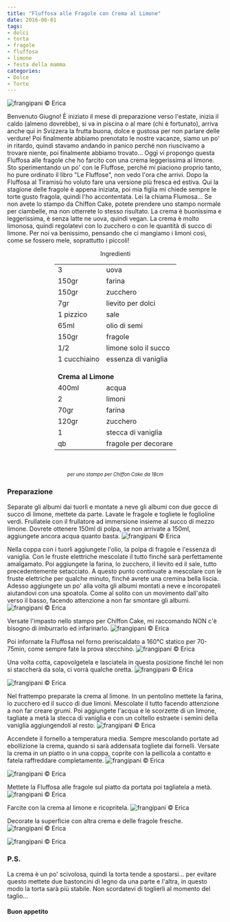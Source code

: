 ```yaml
---
title: "Fluffosa alle Fragole con Crema al Limone"
date: 2016-06-01
tags:
- dolci
- torta
- fragole
- fluffosa
- limone
- festa della mamma
categories:
- Dolce
- Torte
---
```

![](header.jpg "frangipani © Erica")

Benvenuto Giugno! È iniziato il mese di preparazione verso l'estate, inizia il caldo (almeno dovrebbe), si va in piscina o al mare (chi è fortunato), arriva anche qui in Svizzera la frutta buona, dolce e gustosa per non parlare delle verdure! Poi finalmente abbiamo prenotato le nostre vacanze, siamo un po' in ritardo, quindi stavamo andando in panico perché non riuscivamo a trovare niente, poi finalmente abbiamo trovato... Oggi vi propongo questa Fluffosa alle fragole che ho farcito con una crema leggerissima al limone. Sto sperimentando un po' con le Fluffose, perché mi piaciono proprio tanto, ho pure ordinato il libro "Le Fluffose", non vedo l'ora che arrivi. Dopo la Fluffosa al Tiramisù ho voluto fare una versione più fresca ed estiva. Qui la stagione delle fragole è appena iniziata, poi mia figlia mi chiede sempre le torte gusto fragola, quindi l'ho accontentata. Lei la chiama Flumosa... Se non avete lo stampo da Chiffon Cake, potete prendere uno stampo normale per ciambelle, ma non otterrete lo stesso risultato. La crema è buonissima e leggerissima, è senza latte ne uova, quindi vegan. La crema è molto limonosa, quindi regolatevi con lo zucchero o con le quantità di succo di limone. Per noi va benissimo, pensando che ci mangiamo i limoni così, come se fossero mele, soprattutto i piccoli!

<div id="wrapper" style="text-align: center">
  <div id="yourdiv" style="display: inline-block;">
    <div class="ingredients">
      <div class="ingredients-title">Ingredienti</div>
      <table>
        <tbody>
          <tr>
            <td>3</td>
            <td>uova</td>
          </tr>
          <tr>
            <td>150gr</td>
            <td>farina</td>
          </tr>
          <tr>
            <td>150gr</td>
            <td>zucchero</td>
          </tr>
          <tr>
            <td>7gr</td>
            <td>lievito per dolci</td>
          </tr>
          <tr>
            <td>1 pizzico</td>
            <td>sale</td>
          </tr>
          <tr>
            <td>65ml</td>
            <td>olio di semi</td>
          </tr>
          <tr>
            <td>150gr</td>
            <td>fragole</td>
          </tr>
          <tr>
            <td>1/2</td>
            <td>limone solo il succo</td>
          </tr>
          <tr>
            <td>1 cucchiaino</td>
            <td>essenza di vaniglia</td>
          </tr>
          <tr style="height: 15px;"></tr>
          <tr>          
            <td colspan="2"><b>Crema al Limone</b></td>
          </tr>      
          <tr>
            <td>400ml</td>
            <td>acqua</td>
          </tr>
          <tr>
            <td>2</td>
            <td>limoni</td>
          </tr>
          <tr>
            <td>70gr</td>
            <td>farina</td>
          </tr>
          <tr>
            <td>120gr</td>
            <td>zucchero</td>
          </tr>
          <tr>
            <td>1</td>
            <td>stecca di vaniglia</td>
          </tr>
          <tr>
            <td>qb</td>
            <td>fragole per decorare</td>
          </tr>
        </tbody>
      </table>
      <br></br>
      <i class="pull-right" style="font-size: 80%;">per uno stampo per Chiffon Cake da 18cm</i>
    </div>
  </div>
</div>


<h3>
  <font color="grey">
    <i class="fa fa-cogs"></i>
  </font> Preparazione
</h3>

Separate gli albumi dai tuorli e montate a neve gli albumi con due gocce di succo di limone, mettete da parte. Lavate le fragole e togliete le foglioline verdi. Frullatele con il frullatore ad immersione insieme al succo di mezzo limone. Dovrete ottenere 150ml di polpa, se non arrivate a 150ml, aggiungete ancora acqua quanto basta.
![](fragole.jpg "frangipani © Erica")

Nella coppa con i tuorli aggiungete l'olio, la polpa di fragole e l'essenza di vaniglia. Con le fruste elettriche mescolate il tutto finché sarà perfettamente amalgamato. Poi aggiungete la farina, lo zucchero, il lievito ed il sale, tutto precedentemente setacciato. A questo punto continuate a mescolare con le fruste elettriche per qualche minuto, finché avrete una cremina bella liscia. Adesso aggiungete un po' alla volta gli albumi montati a neve e incoropateli aiutandovi con una spoatola. Come al solito con un movimento dall'alto verso il basso, facendo attenzione a non far smontare gli albumi.
![](impasto.jpg "frangipani © Erica")

Versate l'impasto nello stampo per Chiffon Cake, mi raccomando NON c'è bisogno di imburrarlo ed infarinarlo.
![](teglia.jpg "frangipani © Erica")

Poi infornate la Fluffosa nel forno preriscaldato a 160°C statico per 70-75min, come sempre fate la prova stecchino.
![](sfornata.jpg "frangipani © Erica")

Una volta cotta, capovolgetela e lasciatela in questa posizione finché lei non si staccherà da sola, ci vorrà qualche oretta.
![](capovolta.jpg "frangipani © Erica")

![](fluffosa.jpg "frangipani © Erica")

Nel frattempo preparate la crema al limone. In un pentolino mettete la farina, lo zucchero ed il succo di due limoni. Mescolate il tutto facendo attenzione a non far creare grumi. Poi aggiungete l'acqua e le scorzette di un limone, tagliate a metà la stecca di vaniglia e con un coltello estraete i semini della vaniglia aggiungendoli al resto.
![](pentolino.jpg "frangipani © Erica")

Accendete il fornello a temperatura media. Sempre mescolando portate ad ebollizione la crema, quando si sarà addensata togliete dai fornelli. Versate la crema in un piatto o in una coppa, coprite con la pellicola a contatto e fatela raffreddare completamente.
![](crema1.jpg "frangipani © Erica")

![](crema2.jpg "frangipani © Erica")

Mettete la Fluffosa alle fragole sul piatto da portata poi tagliatela a metà.
![](tagliata.jpg "frangipani © Erica")

Farcite con la crema al limone e ricopritela.
![](farcita.jpg "frangipani © Erica")

Decorate la superficie con altra crema e delle fragole fresche.
![](risultato1.jpg "frangipani © Erica")

![](risultato2.jpg "frangipani © Erica")

<h3>
  <font color="#FFCC00">
    <i class="fa fa-lightbulb-o"></i>
  </font> P.S.
</h3>

La crema è un po' scivolosa, quindi la torta tende a spostarsi... per evitare questo mettete due bastoncini di legno da una parte e l'altra, in questo modo la torta sarà più stabile. Non scordatevi di toglierli al momento del taglio...

<h4>Buon appetito
  <font color="red">
    <i class="fa fa-smile-o"></i>
  </font>
</h4>
